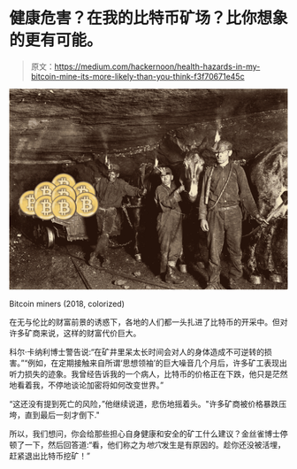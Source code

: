 # 健康危害？在我的比特币矿场？比你想象的更有可能。

> 原文：<https://medium.com/hackernoon/health-hazards-in-my-bitcoin-mine-its-more-likely-than-you-think-f3f70671e45c>

![](img/4687fe5642c0383e9ae35339df407a87.png)

Bitcoin miners (2018, colorized)

在无与伦比的财富前景的诱惑下，各地的人们都一头扎进了比特币的开采中。但对许多矿商来说，这样的财富代价巨大。

科尔·卡纳利博士警告说:“在矿井里呆太长时间会对人的身体造成不可逆转的损害。”“例如，在定期接触来自所谓‘思想领袖’的巨大噪音几个月后，许多矿工表现出听力损失的迹象。我曾经告诉我的一个病人，比特币的价格正在下跌，他只是茫然地看着我，不停地谈论加密将如何改变世界。”

“这还没有提到死亡的风险，”他继续说道，悲伤地摇着头。"许多矿商被价格暴跌压垮，直到最后一刻才倒下."

所以，我们想问，你会给那些担心自身健康和安全的矿工什么建议？金丝雀博士停顿了一下，然后回答道:“看，他们称之为*地穴*发生是有原因的。趁你还没被活埋，赶紧退出比特币挖矿！”